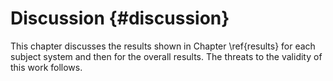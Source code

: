 # Discussion {#discussion}

This chapter discusses the results shown in Chapter \ref{results} for each
subject system and then for the overall results. The threats to the validity
of this work follows.

